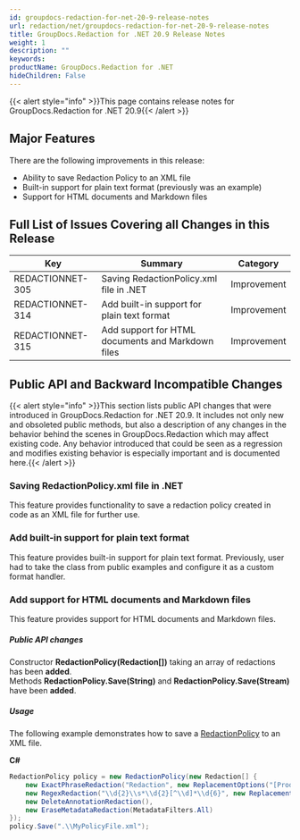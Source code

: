 ```yaml
---
id: groupdocs-redaction-for-net-20-9-release-notes
url: redaction/net/groupdocs-redaction-for-net-20-9-release-notes
title: GroupDocs.Redaction for .NET 20.9 Release Notes
weight: 1
description: ""
keywords: 
productName: GroupDocs.Redaction for .NET
hideChildren: False
---
```

{{< alert style="info" >}}This page contains release notes for GroupDocs.Redaction for .NET 20.9{{< /alert >}}

## Major Features

There are the following improvements in this release:

*   Ability to save Redaction Policy to an XML file  
*   Built-in support for plain text format (previously was an example)  
*   Support for HTML documents and Markdown files  
    

## Full List of Issues Covering all Changes in this Release

| Key | Summary | Category |
| --- | --- | --- |
| REDACTIONNET-305 | Saving RedactionPolicy.xml file in .NET | Improvement |
| REDACTIONNET-314 | Add built-in support for plain text format | Improvement |
| REDACTIONNET-315 | Add support for HTML documents and Markdown files | Improvement |


## Public API and Backward Incompatible Changes

{{< alert style="info" >}}This section lists public API changes that were introduced in GroupDocs.Redaction for .NET 20.9. It includes not only new and obsoleted public methods, but also a description of any changes in the behavior behind the scenes in GroupDocs.Redaction which may affect existing code. Any behavior introduced that could be seen as a regression and modifies existing behavior is especially important and is documented here.{{< /alert >}}

### Saving RedactionPolicy.xml file in .NET

This feature provides functionality to save a redaction policy created in code as an XML file for further use.

### Add built-in support for plain text format

This feature provides built-in support for plain text format. Previously, user had to take the class from public examples and configure it as a custom format handler.

### Add support for HTML documents and Markdown files

This feature provides support for HTML documents and Markdown files.

##### Public API changes
                                                                                            
Constructor **RedactionPolicy(Redaction[])** taking an array of redactions has been **added**.  
Methods **RedactionPolicy.Save(String)** and **RedactionPolicy.Save(Stream)** have been **added**.  


##### Usage

The following example demonstrates how to save a [RedactionPolicy](https://apireference.groupdocs.com/redaction/net/groupdocs.redaction/redactionpolicy) to an XML file.
 
**C#**

```csharp
RedactionPolicy policy = new RedactionPolicy(new Redaction[] {
    new ExactPhraseRedaction("Redaction", new ReplacementOptions("[Product]")),
    new RegexRedaction("\\d{2}\\s*\\d{2}[^\\d]*\\d{6}", new ReplacementOptions(System.Drawing.Color.Blue)),
    new DeleteAnnotationRedaction(),
    new EraseMetadataRedaction(MetadataFilters.All)
});
policy.Save(".\\MyPolicyFile.xml");
```


